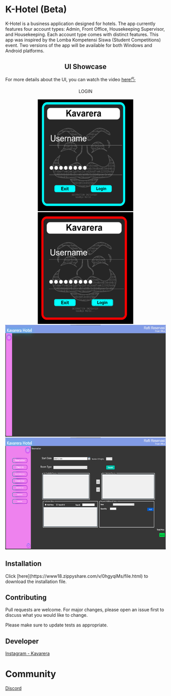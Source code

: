 # K-Hotel (Beta)

K-Hotel is a business application designed for hotels. The app currently features four account types: Admin, Front Office, Housekeeping Supervisor, and Housekeeping. Each account type comes with distinct features. This app was inspired by the Lomba Kompetensi Siswa (Student Competitions) event. Two versions of the app will be available for both Windows and Android platforms.

<div> 
<h2 align="center"> UI Showcase</h2>
  <p>For more details about the UI, you can watch the video <a href="https://youtu.be/Ep1jP7xOCCs" target="_blank">here🖐</a></p>
  
  <p align="center"> LOGIN <br> <br>
  <img width="300" height="350" alt="Login" src="https://github.com/Kavarera/K-Hotel/blob/master/Login1.png">
  <img width="300" height="350" alt="Login Failed" src="https://github.com/Kavarera/K-Hotel/blob/master/Login1_failed.png">
  <br>
    <img width="600" height="350" alt="Front Office UI" src="https://github.com/Kavarera/K-Hotel/blob/master/frontoffice1.png">
  <br>
    <img width="600" height="350" alt="Front Office UI 2" src="https://github.com/Kavarera/K-Hotel/blob/master/frontoffice2.png">
</p>
</div>

## Installation

<p>Click [here](https://www18.zippyshare.com/v/0hgyqiMs/file.html) to download the installation file.</p>

## Contributing
Pull requests are welcome. For major changes, please open an issue first to discuss what you would like to change.

Please make sure to update tests as appropriate.

## Developer
[Instagram - Kavarera](https://www.instagram.com/r_kavarera)

# Community
[Discord](https://discord.gg/4qeyY9D6Sr)
